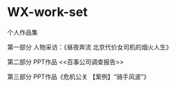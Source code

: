 # WX-work-set
个人作品集

第一部分 人物采访：《昼夜奔流 北京代价女司机的烟火人生》

第二部分 PPT作品 <<百事公司调查报告>>

第三部分 PPT作品《危机公关 【案例】“骑手风波”》
